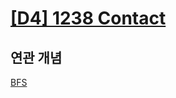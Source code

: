 # [[D4] 1238 Contact](https://swexpertacademy.com/main/talk/solvingClub/problemView.do?solveclubId=AZCW2rDqGb4DFAUC&contestProbId=AV15B1cKAKwCFAYD&probBoxId=AZHZSx86mzMDFAQP&type=PROBLEM&problemBoxTitle=%EA%B7%B8%EB%9E%98%ED%94%84+I&problemBoxCnt=4)

## 연관 개념
[BFS](https://github.com/amazingchawon/TIL/blob/master/Algorithm/BFS.md)
